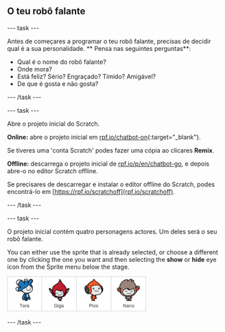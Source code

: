 ## O teu robô falante

\--- task \---

Antes de começares a programar o teu robô falante, precisas de decidir qual é a sua personalidade. ** Pensa nas seguintes perguntas**:

+ Qual é o nome do robô falante?
+ Onde mora?
+ Está feliz? Sério? Engraçado? Tímido? Amigável?
+ De que é gosta e não gosta?

\--- /task \---

\--- task \---

Abre o projeto inicial do Scratch.

**Online:** abre o projeto inicial em [rpf.io/chatbot-on](http://rpf.io/chatbot-on){:target="_blank"}.

Se tiveres uma 'conta Scratch' podes fazer uma cópia ao clicares **Remix**.

**Offline:** descarrega o projeto inicial de [rpf.io/p/en/chatbot-go](http://rpf.io/p/en/chatbot-go), e depois abre-o no editor Scratch offline.

Se precisares de descarregar e instalar o editor offline do Scratch, podes encontrá-lo em [https://rpf.io/scratchoff](rpf.io/scratchoff).

\--- /task \---

\--- task \---

O projeto inicial contém quatro personagens actores. Um deles será o seu robô falante.

You can either use the sprite that is already selected, or choose a different one by clicking the one you want and then selecting the **show** or **hide** eye icon from the Sprite menu below the stage.

![Escolhe um personagem](images/chatbot-characters.png)

\--- /task \---